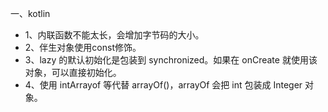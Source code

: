 一、kotlin 
- 1、内联函数不能太长，会增加字节码的大小。
- 2、伴生对象使用const修饰。
- 3、lazy 的默认初始化是包装到 synchronized。如果在 onCreate 就使用该对象，可以直接初始化。
- 4、使用 intArrayof 等代替 arrayOf()，arrayOf 会把 int 包装成 Integer 对象。
